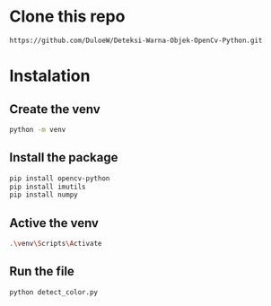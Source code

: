 # Clone this repo
`https://github.com/DuloeW/Deteksi-Warna-Objek-OpenCv-Python.git`

# Instalation

## Create the venv
```bash
python -m venv
```

## Install the package
```bash
pip install opencv-python
pip install imutils
pip install numpy
```
## Active the venv
```bash
.\venv\Scripts\Activate
```

## Run the file
```bash
python detect_color.py
```


